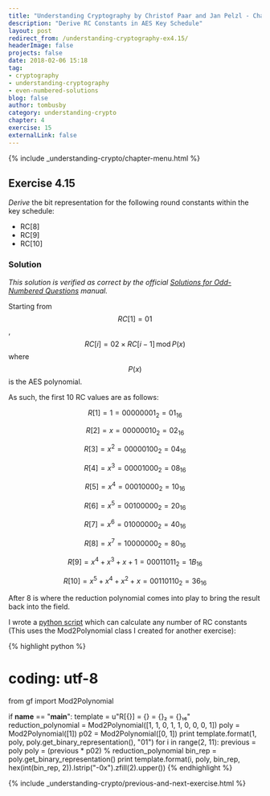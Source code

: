 ```yaml
---
title: "Understanding Cryptography by Christof Paar and Jan Pelzl - Chapter 4 Solutions - Ex4.15"
description: "Derive RC Constants in AES Key Schedule"
layout: post
redirect_from: /understanding-cryptography-ex4.15/
headerImage: false
projects: false
date: 2018-02-06 15:18
tag:
- cryptography
- understanding-cryptography
- even-numbered-solutions
blog: false
author: tombusby
category: understanding-crypto
chapter: 4
exercise: 15
externalLink: false
---
```


{% include _understanding-crypto/chapter-menu.html %}

## Exercise 4.15

*Derive* the bit representation for the following round constants within the key schedule:

* RC[8]
* RC[9]
* RC[10]

### Solution

*This solution is verified as correct by the official [Solutions for Odd-Numbered Questions](http://wiki.crypto.rub.de/Buch/en/download/Understanding_Cryptography_Odd_Solutions.pdf) manual.*

Starting from $$RC[1] = 01$$, $$RC[i] = 02 \times RC[i - 1]\,\mathrm{mod}\,P(x)$$ where $$P(x)$$ is the AES polynomial.

As such, the first 10 RC values are as follows:

$$R[1] = 1 = 00000001_2 = 01_{16} $$

$$R[2] = x = 00000010_2 = 02_{16} $$

$$R[3] = x^2 = 00000100_2 = 04_{16} $$

$$R[4] = x^3 = 00001000_2 = 08_{16} $$

$$R[5] = x^4 = 00010000_2 = 10_{16} $$

$$R[6] = x^5 = 00100000_2 = 20_{16} $$

$$R[7] = x^6 = 01000000_2 = 40_{16} $$

$$R[8] = x^7 = 10000000_2 = 80_{16} $$

$$R[9] = x^4 + x^3 + x + 1 = 00011011_2 = 1B_{16} $$

$$R[10] = x^5 + x^4 + x^2 + x = 00110110_2 = 36_{16} $$

After 8 is where the reduction polynomial comes into play to bring the result back into the field.

I wrote a [python script](https://github.com/tombusby/understanding-cryptography-exercises/blob/master/Chapter-04/ex4.15.py) which can calculate any number of RC constants (This uses the Mod2Polynomial class I created for another exercise):

{% highlight python %}
# coding: utf-8
from gf import Mod2Polynomial

if __name__ == "__main__":
    template = u"R[{}] = {} = {}₂ = {}₁₆"
    reduction_polynomial = Mod2Polynomial([1, 1, 0, 1, 1, 0, 0, 0, 1])
    poly = Mod2Polynomial([1])
    p02 = Mod2Polynomial([0, 1])
    print template.format(1, poly, poly.get_binary_representation(), "01")
    for i in range(2, 11):
        previous = poly
        poly = (previous * p02) % reduction_polynomial
        bin_rep = poly.get_binary_representation()
        print template.format(i, poly, bin_rep, hex(int(bin_rep, 2)).lstrip("-0x").zfill(2).upper())
{% endhighlight %}

{% include _understanding-crypto/previous-and-next-exercise.html %}
